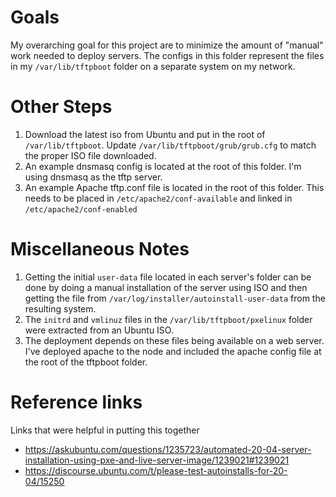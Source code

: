 # Goals
My overarching goal for this project are to minimize the amount of "manual" work needed to deploy servers. The configs in this folder represent the files in my `/var/lib/tftpboot` folder on a separate system on my network.

# Other Steps
1. Download the latest iso from Ubuntu and put in the root of `/var/lib/tftpboot`. Update `/var/lib/tftpboot/grub/grub.cfg` to match the proper ISO file downloaded.
2. An example dnsmasq config is located at the root of this folder. I'm using dnsmasq as the tftp server.
3. An example Apache tftp.conf file is located in the root of this folder. This needs to be placed in `/etc/apache2/conf-available` and linked in `/etc/apache2/conf-enabled`

# Miscellaneous Notes
1. Getting the initial `user-data` file located in each server's folder can be done by doing a manual installation of the server using ISO and then getting the file from `/var/log/installer/autoinstall-user-data` from the resulting system.
2. The `initrd` and `vmlinuz` files in the `/var/lib/tftpboot/pxelinux` folder were extracted from an Ubuntu ISO.
3. The deployment depends on these files being available on a web server.  I've deployed apache to the node and included the apache config file at the root of the tftpboot folder.


# Reference links
Links that were helpful in putting this together

- https://askubuntu.com/questions/1235723/automated-20-04-server-installation-using-pxe-and-live-server-image/1239021#1239021
- https://discourse.ubuntu.com/t/please-test-autoinstalls-for-20-04/15250
